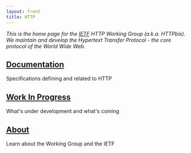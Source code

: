 ```yaml
---
layout: front
title: HTTP
---
```


_This is the home page for the [IETF](http://www.ietf.org/) HTTP Working Group (a.k.a. HTTPbis). We maintain and develop the Hypertext Transfer Protocol - the core protocol of the World Wide Web._



<div class="container">
  <div class="row special">
    <div class="col-md-3 jumbotron special">
      <h2><a href="/docs/">Documentation</a></h2>
      <p>Specifications defining and related to HTTP</p>
    </div>
    <div class="col-sm-1 padding">
    </div>
    <div class="col-md-4 jumbotron special">
      <h2><a href="/wip/">Work In Progress</a></h2>
      <p>What's under development and what's coming</p>
    </div>
    <div class="col-sm-1 padding">
    <div class="col-md-3 jumbotron special">
      <h2><a href="/about/">About</a></h2>
      <p>Learn about the Working Group and the IETF</p>
    </div>
  </div>
</div>

